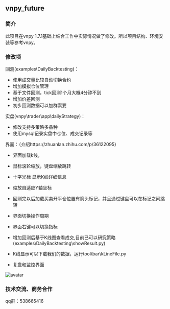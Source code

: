 ## vnpy_future

### 简介
此项目在vnpy 1.7.1基础上结合工作中实际情况做了修改。所以项目结构、环境安装等参考vnpy。


### 修改项
回测(examples\DailyBacktesting)：
* 使用成交量比较自动切换合约
* 增加模拟仓位管理
* 基于文件回测，tick回测1个月大概4分钟不到
* 增加价差回测
* 初步回测数据可以加群索要

实盘(vnpy\trader\app\dailyStrategy)：
* 修改支持多策略多品种
* 使用mysql记录实盘中仓位、成交记录等

界面：（介绍https://zhuanlan.zhihu.com/p/36122095）

* 界面加载k线，
* 鼠标滚轮缩放，键盘缩放跳转
* 十字光标 显示K线详细信息
* 缩放自适应Y轴坐标
* 回测完以后加载买卖开平仓位置有箭头标记，并且通过键盘可以在标记之间跳转
* 界面切换操作周期
* 界面右键可以切换指标


* 增加回测后基于K线图查看成交,目前已可以研究策略(examples\DailyBacktesting\showResult.py)
* K线显示可以下载我们的数据，运行tool\bar\kLineFile.py
* 复盘和监控界面


![avatar](https://github.com/aiqtt/vnpy_future/blob/master/examples/DailyBacktesting/huice.png)


### 技术交流、商务合作
qq群：538665416


